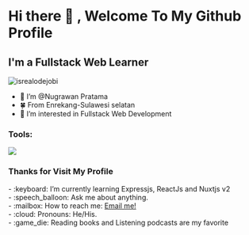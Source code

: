   # <summary><strong>Hi there :wave: , Welcome To My Github Profile</strong></summary>
## I'm a Fullstack Web Learner
<p align="left"> <img src="https://komarev.com/ghpvc/?username=goonesmile&label=Profile%20views&color=0e75b6&style=flat" alt="isrealodejobi" />
</p>

- 👋 I’m @Nugrawan Pratama
- 🍀 From Enrekang-Sulawesi selatan
- 👀 I’m interested in Fullstack Web Development

### <summary><strong>Tools:</strong></summary>
<p>
    <img src="https://img.shields.io/badge/Text%20Editor-Visual%20Studio%20Code-blue?&logo=visual%20studio%20code&logoColor=blue" />
</p>

### <summary><strong>Thanks for Visit My Profile</strong></summary>
<p>
    - :keyboard: I’m currently learning Expressjs, ReactJs and Nuxtjs v2 </br>
    - :speech_balloon: Ask me about anything.</br>
    - :mailbox: How to reach me: <a href="mailto:nugrawanpratama203@gmail.com">Email me!</a></br>
    - :cloud: Pronouns: He/His. </br>
    - :game_die: Reading books and Listening podcasts are my favorite </br>
<p>
 
